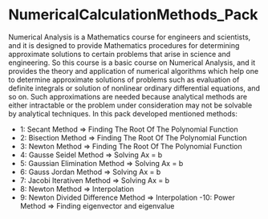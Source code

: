 # NumericalCalculationMethods_Pack
Numerical Analysis is a Mathematics course for engineers and scientists, and it is designed to provide Mathematics procedures for determining approximate solutions to certain problems that arise in science and engineering. So this course is a basic course on Numerical Analysis, and it provides the theory and application of numerical algorithms which help one to determine approximate solutions of problems such as evaluation of definite integrals or solution of nonlinear ordinary differential equations, and so on. Such approximations are needed because analytical methods are either intractable or the problem under consideration may not be solvable by analytical techniques.
In this pack developed mentioned methods: 
- 1: Secant Method => Finding The Root Of The Polynomial Function 
- 2: Bisection Method => Finding The Root Of The Polynomial Function 
- 3: Newton Method => Finding The Root Of The Polynomial Function 
- 4: Gausse Seidel Method => Solving Ax = b
- 5: Gaussian Elimination Method => Solving Ax = b
- 6: Gauss Jordan Method => Solving Ax = b
- 7: Jacobi Iterativen Method => Solving Ax = b
- 8: Newton Method => Interpolation
- 9: Newton Divided Difference Method => Interpolation
-10: Power Method => Finding eigenvector and eigenvalue

